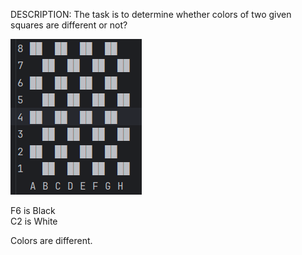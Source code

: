 DESCRIPTION: The task is to determine whether colors of two given
squares are different or not?

![img.png](assets/img.png)

F6 is Black<br>
C2 is White<br>

Colors are different.